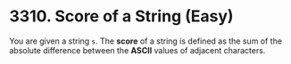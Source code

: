 # 3310. Score of a String (Easy)

You are given a string `s`. The **score** of a string is defined as the sum of the absolute difference between the **ASCII** values of adjacent characters.

